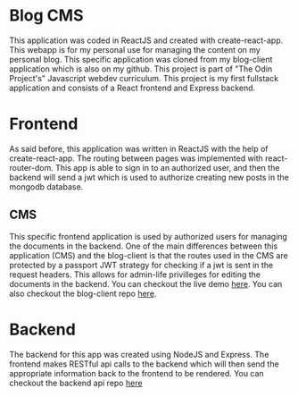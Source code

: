 # Blog CMS

This application was coded in ReactJS and created with create-react-app. This webapp is for my personal use for managing the content on my personal blog. This specific application was cloned from my blog-client application which is also on my github. This project is part of "The Odin Project's" Javascript webdev curriculum. This project is my first fullstack application and consists of a React frontend and Express backend.

# Frontend

As said before, this application was written in ReactJS with the help of create-react-app. The routing between pages was implemented with react-router-dom. This app is able to sign in to an authorized user, and then the backend will send a jwt which is used to authorize creating new posts in the mongodb database.

## CMS

This specific frontend application is used by authorized users for managing the documents in the backend. One of the main differences between this application (CMS) and the blog-client is that the routes used in the CMS are protected by a passport JWT strategy for checking if a jwt is sent in the request headers. This allows for admin-life privilleges for editing the documents in the backend. You can checkout the live demo [here](https://blog-cms-mauve.vercel.app/). You can also checkout the blog-client repo [here](https://github.com/Jerriath/blog-client).

# Backend

The backend for this app was created using NodeJS and Express. The frontend makes RESTful api calls to the backend which will then send the appropriate information back to the frontend to be rendered. You can checkout the backend api repo [here](https://github.com/Jerriath/blog-api)
